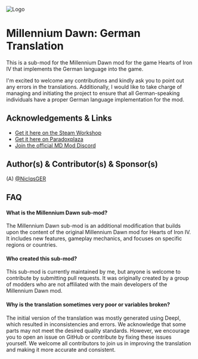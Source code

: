 
![Logo](https://cdn.discordapp.com/attachments/987477559111475217/1107535682752221214/bannerfurgerman.png)


# Millennium Dawn: German Translation 
This is a sub-mod for the Millennium Dawn mod for the game Hearts of Iron IV that implements the German language into the game.

I'm excited to welcome any contributions and kindly ask you to point out any errors in the translations. Additionally, I would like to take charge of managing and initiating the project to ensure that all German-speaking individuals have a proper German language implementation for the mod.

## Acknowledgements & Links
+ [Get it here on the Steam Workshop](#)
+ [Get it here on Paradoxplaza](#)
+ [Join the official MD Mod Discord](https://discord.gg/millenniumdawn)


## Author(s) & Contributor(s) & Sponsor(s)
(A) [@NiclqsGER](https://github.com/NiclqsGER)<br>

## FAQ

#### What is the Millennium Dawn sub-mod?
The Millennium Dawn sub-mod is an additional modification that builds upon the content of the original Millennium Dawn mod for Hearts of Iron IV. It includes new features, gameplay mechanics, and focuses on specific regions or countries.


#### Who created this sub-mod?
This sub-mod is currently maintained by me, but anyone is welcome to contribute by submitting pull requests. It was originally created by a group of modders who are not affiliated with the main developers of the Millennium Dawn mod.

#### Why is the translation sometimes very poor or variables broken?
The initial version of the translation was mostly generated using Deepl, which resulted in inconsistencies and errors. We acknowledge that some parts may not meet the desired quality standards. However, we encourage you to open an issue on GitHub or contribute by fixing these issues yourself. We welcome all contributors to join us in improving the translation and making it more accurate and consistent.

